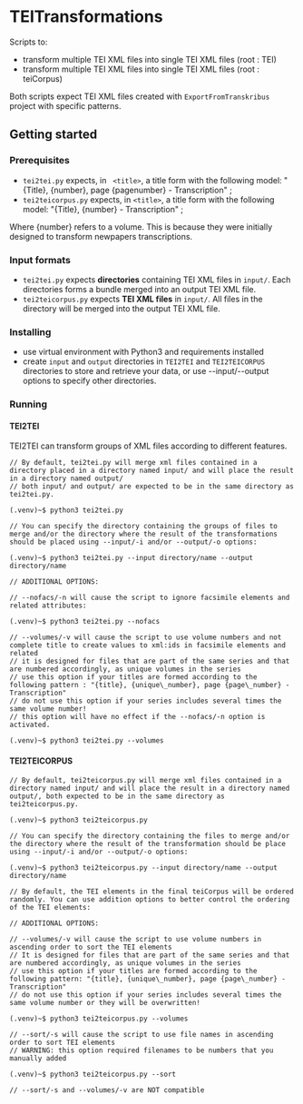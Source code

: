 # TEITransformations
Scripts to:
- transform multiple TEI XML files into single TEI XML files (root : TEI)
- transform multiple TEI XML files into single TEI XML files (root : teiCorpus)

Both scripts expect TEI XML files created with `ExportFromTranskribus` project with specific patterns.

## Getting started

### Prerequisites
- `tei2tei.py` expects, in ` <title>`, a title form with the following model: "{Title}, {number}, page {pagenumber} - Transcription" ;
- `tei2teicorpus.py` expects, in `<title>`, a title form with the following model: "{Title}, {number} - Transcription" ; 

Where {number} refers to a volume. This is because they were initially designed to transform newpapers transcriptions. 

### Input formats
- `tei2tei.py` expects **directories** containing TEI XML files in `input/`. Each directories forms a bundle merged into an output TEI XML file.
- `tei2teicorpus.py` expects **TEI XML files** in `input/`. All files in the directory will be merged into the output TEI XML file.

### Installing
- use virtual environment with Python3 and requirements installed
- create `input` and `output` directories in `TEI2TEI` and `TEI2TEICORPUS` directories to store and retrieve your data, or use --input/--output options to specify other directories.

### Running

#### TEI2TEI
TEI2TEI can transform groups of XML files according to different features. 

```
// By default, tei2tei.py will merge xml files contained in a directory placed in a directory named input/ and will place the result in a directory named output/ 
// both input/ and output/ are expected to be in the same directory as tei2tei.py.

(.venv)~$ python3 tei2tei.py

// You can specify the directory containing the groups of files to merge and/or the directory where the result of the transformations should be placed using --input/-i and/or --output/-o options:

(.venv)~$ python3 tei2tei.py --input directory/name --output directory/name

// ADDITIONAL OPTIONS:

// --nofacs/-n will cause the script to ignore facsimile elements and related attributes:

(.venv)~$ python3 tei2tei.py --nofacs

// --volumes/-v will cause the script to use volume numbers and not complete title to create values to xml:ids in facsimile elements and related
// it is designed for files that are part of the same series and that are numbered accordingly, as unique volumes in the series
// use this option if your titles are formed according to the following pattern : "{title}, {unique\_number}, page {page\_number} - Transcription"
// do not use this option if your series includes several times the same volume number!
// this option will have no effect if the --nofacs/-n option is activated. 

(.venv)~$ python3 tei2tei.py --volumes

```

#### TEI2TEICORPUS
```
// By default, tei2teicorpus.py will merge xml files contained in a directory named input/ and will place the result in a directory named output/, both expected to be in the same directory as tei2teicorpus.py.
 
(.venv)~$ python3 tei2teicorpus.py

// You can specify the directory containing the files to merge and/or the directory where the result of the transformation should be place using --input/-i and/or --output/-o options:

(.venv)~$ python3 tei2teicorpus.py --input directory/name --output directory/name

// By default, the TEI elements in the final teiCorpus will be ordered randomly. You can use addition options to better control the ordering of the TEI elements:

// ADDITIONAL OPTIONS:

// --volumes/-v will cause the script to use volume numbers in ascending order to sort the TEI elements
// It is designed for files that are part of the same series and that are numbered accordingly, as unique volumes in the series
// use this option if your titles are formed according to the following pattern: "{title}, {unique\_number}, page {page\_number} - Transcription"
// do not use this option if your series includes several times the same volume number or they will be overwritten!

(.venv)~$ python3 tei2teicorpus.py --volumes

// --sort/-s will cause the script to use file names in ascending order to sort TEI elements
// WARNING: this option required filenames to be numbers that you manually added

(.venv)~$ python3 tei2teicorpus.py --sort

// --sort/-s and --volumes/-v are NOT compatible
``` 



